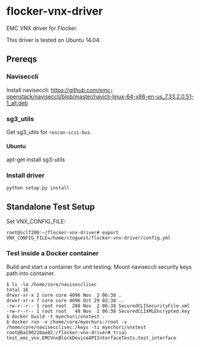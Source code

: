 # flocker-vnx-driver
EMC VNX driver for Flocker.

This driver is tested on Ubuntu 14.04.

## Prereqs

### Naviseccli

Install naviseccli: https://github.com/emc-openstack/naviseccli/blob/master/navicli-linux-64-x86-en-us_7.33.2.0.51-1_all.deb

### sg3_utils


Get sg3_utils for ``rescan-scsi-bus``.

#### Ubuntu

apt-get install sg3-utils

### Install driver

```
python setup.py install
```

## Standalone Test Setup

Set VNX_CONFIG_FILE:

```
root@sclf200:~/flocker-vnx-driver# export VNX_CONFIG_FILE=/home/ctoguest/flocker-vnx-driver/config.yml
```

### Test inside a Docker container

Build and start a container for unit testing.  Mount naviseccli security keys path into container.

```
$ ls -la /home/core/navisecclisec
total 16
drwxr-xr-x 2 core core 4096 Nov  2 06:38 .
drwxr-xr-x 7 core core 4096 Oct 29 02:34 ..
-rw-r--r-- 1 root root  288 Nov  2 06:38 SecuredCLISecurityFile.xml
-rw-r--r-- 1 root root   48 Nov  2 06:38 SecuredCLIXMLEncrypted.key
$ docker build -t myechuri/vnxtest .
$ docker run -v /home/core/myechuri:/root -v /home/core/navisecclisec:/keys -ti myechuri/vnxtest
root@0a290220ae82:/flocker-vnx-driver# trial test_emc_vnx.EMCVnxBlockDeviceAPIInterfaceTests.test_interface
```
